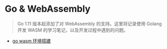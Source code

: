 # Go & WebAssembly

> Go 1.11 版本起添加了对 WebAssembly 的支持。这里将记录使用 Golang 开发 WASM 的学习笔记，以及开发过程中遇到的问题。

- [go wasm 环境搭建](./src/HelloWorld)
